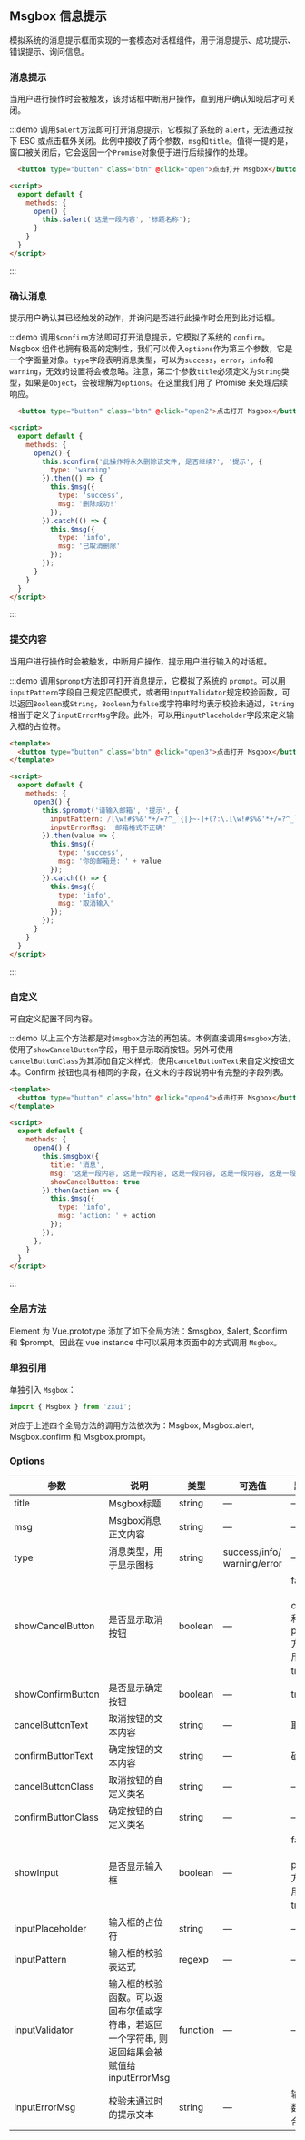 <script>
var demoMsgbox = new Vue({
    el: '#demo-msgbox',
    methods: {
      open() {
        this.$alert('这是一段内容', '标题名称');
      },

      open2() {
        this.$confirm('此操作将永久删除该文件, 是否继续?', '提示', {
          icon: 'icon-warning fg-orange7'
        }).then(() => {
          setTimeout(() => {
            this.$msg({
              msg: '删除成功!',
              type: 'success'
            });
          }, 200);
        }).catch(() => {
          setTimeout(() => {
            this.$msg({
              msg: '已取消删除',
              type: 'info'
            });  
          }, 200);
        });
      },

      open3() {
        this.$prompt('请输入邮箱', '提示', {
          inputPattern: /[\w!#$%&'*+/=?^_`{|}~-]+(?:\.[\w!#$%&'*+/=?^_`{|}~-]+)*@(?:[\w](?:[\w-]*[\w])?\.)+[\w](?:[\w-]*[\w])?/,
          inputErrorMsg: '邮箱格式不正确'
        }).then(({ value }) => {
          setTimeout(() => {
            this.$msg({
              type: 'success',
              msg: '你的邮箱是: ' + value
            });
          }, 200);
        }).catch(() => {
          setTimeout(() => {
            this.$msg({
              type: 'info',
              msg: '取消输入'
            });
          }, 200);
        });
      },


      open4() {
        this.$msgbox({
          title: '消息',
          titleClass: 'bg-blue6',
          msg: '这是一段内容, 这是一段内容, 这是一段内容, 这是一段内容, 这是一段内容, 这是一段内容, 这是一段内容',
          showCancelButton: true
        }).then(action => {
          setTimeout(() => {
            this.$msg({
              type: 'info',
              msg: 'action: ' + action
            });
          }, 200);
        });
      }

    }
  });
</script>
##  Msgbox 信息提示
模拟系统的消息提示框而实现的一套模态对话框组件，用于消息提示、成功提示、错误提示、询问信息。

### 消息提示

当用户进行操作时会被触发，该对话框中断用户操作，直到用户确认知晓后才可关闭。

:::demo 调用`$alert`方法即可打开消息提示，它模拟了系统的 `alert`，无法通过按下 ESC 或点击框外关闭。此例中接收了两个参数，`msg`和`title`。值得一提的是，窗口被关闭后，它会返回一个`Promise`对象便于进行后续操作的处理。
```html
  <button type="button" class="btn" @click="open">点击打开 Msgbox</button>

<script>
  export default {
    methods: {
      open() {
        this.$alert('这是一段内容', '标题名称');
      }
    }
  }
</script>
```
:::

### 确认消息

提示用户确认其已经触发的动作，并询问是否进行此操作时会用到此对话框。

:::demo 调用`$confirm`方法即可打开消息提示，它模拟了系统的 `confirm`。Msgbox 组件也拥有极高的定制性，我们可以传入`options`作为第三个参数，它是一个字面量对象。`type`字段表明消息类型，可以为`success`，`error`，`info`和`warning`，无效的设置将会被忽略。注意，第二个参数`title`必须定义为`String`类型，如果是`Object`，会被理解为`options`。在这里我们用了 Promise 来处理后续响应。

```html
  <button type="button" class="btn" @click="open2">点击打开 Msgbox</button>

<script>
  export default {
    methods: {
      open2() {
        this.$confirm('此操作将永久删除该文件, 是否继续?', '提示', {
          type: 'warning'
        }).then(() => {
          this.$msg({
            type: 'success',
            msg: '删除成功!'
          });
        }).catch(() => {
          this.$msg({
            type: 'info',
            msg: '已取消删除'
          });          
        });
      }
    }
  }
</script>
```
:::

### 提交内容

当用户进行操作时会被触发，中断用户操作，提示用户进行输入的对话框。

:::demo 调用`$prompt`方法即可打开消息提示，它模拟了系统的 `prompt`。可以用`inputPattern`字段自己规定匹配模式，或者用`inputValidator`规定校验函数，可以返回`Boolean`或`String`，`Boolean`为`false`或字符串时均表示校验未通过，`String`相当于定义了`inputErrorMsg`字段。此外，可以用`inputPlaceholder`字段来定义输入框的占位符。

```html
<template>
  <button type="button" class="btn" @click="open3">点击打开 Msgbox</button>
</template>

<script>
  export default {
    methods: {
      open3() {
        this.$prompt('请输入邮箱', '提示', {
          inputPattern: /[\w!#$%&'*+/=?^_`{|}~-]+(?:\.[\w!#$%&'*+/=?^_`{|}~-]+)*@(?:[\w](?:[\w-]*[\w])?\.)+[\w](?:[\w-]*[\w])?/,
          inputErrorMsg: '邮箱格式不正确'
        }).then(value => {
          this.$msg({
            type: 'success',
            msg: '你的邮箱是: ' + value
          });
        }).catch(() => {
          this.$msg({
            type: 'info',
            msg: '取消输入'
          });       
        });
      }
    }
  }
</script>
```
:::

### 自定义

可自定义配置不同内容。

:::demo 以上三个方法都是对`$msgbox`方法的再包装。本例直接调用`$msgbox`方法，使用了`showCancelButton`字段，用于显示取消按钮。另外可使用`cancelButtonClass`为其添加自定义样式，使用`cancelButtonText`来自定义按钮文本。Confirm 按钮也具有相同的字段，在文末的字段说明中有完整的字段列表。

```html
<template>
  <button type="button" class="btn" @click="open4">点击打开 Msgbox</button>
</template>

<script>
  export default {
    methods: {
      open4() {
        this.$msgbox({
          title: '消息',
          msg: '这是一段内容, 这是一段内容, 这是一段内容, 这是一段内容, 这是一段内容, 这是一段内容, 这是一段内容',
          showCancelButton: true
        }).then(action => {
          this.$msg({
            type: 'info',
            msg: 'action: ' + action
          });
        });
      },
    }
  }
</script>
```
:::

### 全局方法

Element 为 Vue.prototype 添加了如下全局方法：$msgbox, $alert, $confirm 和 $prompt。因此在 vue instance 中可以采用本页面中的方式调用 `Msgbox`。

### 单独引用

单独引入 `Msgbox`：

```javascript
import { Msgbox } from 'zxui';
```

对应于上述四个全局方法的调用方法依次为：Msgbox, Msgbox.alert, Msgbox.confirm 和 Msgbox.prompt。

### Options

| 参数      | 说明          | 类型      | 可选值                           | 默认值  |
|---------- |-------------- |---------- |--------------------------------  |-------- |
| title | Msgbox标题 | string | — | — |
| msg | Msgbox消息正文内容 | string | — | — |
| type | 消息类型，用于显示图标 | string | success/info/<br>warning/error | — |
| showCancelButton | 是否显示取消按钮 | boolean | — | false（以 confirm 和 prompt 方式调用时为 true） |
| showConfirmButton | 是否显示确定按钮 | boolean | — | true |
| cancelButtonText | 取消按钮的文本内容 | string | — | 取消 |
| confirmButtonText | 确定按钮的文本内容 | string | — | 确定 |
| cancelButtonClass | 取消按钮的自定义类名 | string | — | — |
| confirmButtonClass | 确定按钮的自定义类名 | string | — | — |
| showInput | 是否显示输入框 | boolean | — | false（以 prompt 方式调用时为 true）|
| inputPlaceholder | 输入框的占位符 | string | — | — |
| inputPattern | 输入框的校验表达式 | regexp | — | — |
| inputValidator | 输入框的校验函数。可以返回布尔值或字符串，若返回一个字符串, 则返回结果会被赋值给 inputErrorMsg | function | — | — |
| inputErrorMsg | 校验未通过时的提示文本 | string | — | 输入的数据不合法! |
